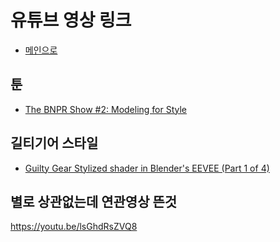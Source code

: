 

# 유튜브 영상 링크

* [메인으로](README.md)

## 툰
* [The BNPR Show #2: Modeling for Style](https://youtu.be/7NaRi37b9sQ)

## 길티기어  스타일
* [Guilty Gear Stylized shader in Blender's EEVEE (Part 1 of 4)](https://youtu.be/UHGoy6A_DmY)



## 별로 상관없는데 연관영상 뜬것
https://youtu.be/lsGhdRsZVQ8
